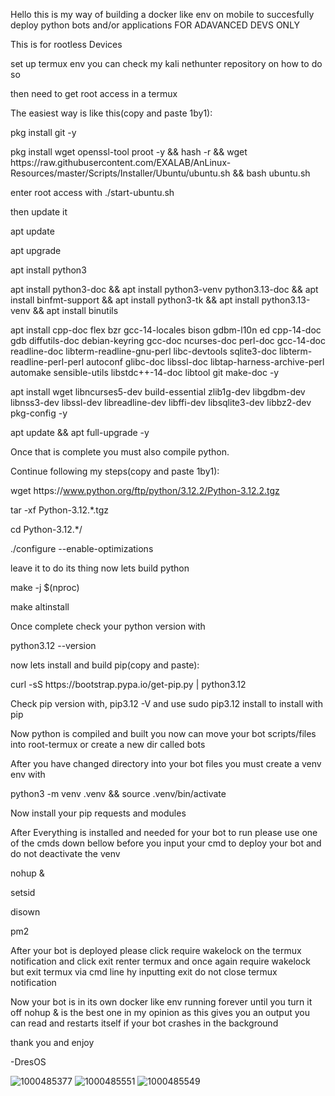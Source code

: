 Hello this is my way of building a docker like env on mobile to succesfully deploy python bots and/or applications FOR ADAVANCED DEVS ONLY

This is for rootless Devices

set up termux env you can check my kali nethunter repository on how to do so 

then need to get root access in a termux

The easiest way is like this(copy and paste 1by1):

pkg install git -y

pkg install wget openssl-tool proot -y && hash -r && wget https://<i></i>raw.githubusercontent.com/EXALAB/AnLinux-Resources/master/Scripts/Installer/Ubuntu/ubuntu.sh && bash ubuntu.sh

enter root access with ./start-ubuntu.sh

then update it 

apt update

apt upgrade

apt install python3

apt install python3-doc && apt install python3-venv     python3.13-doc && apt install binfmt-support && apt install python3-tk && apt install python3.13-venv && apt install binutils

apt install cpp-doc flex bzr gcc-14-locales bison gdbm-l10n ed cpp-14-doc gdb diffutils-doc debian-keyring gcc-doc ncurses-doc perl-doc gcc-14-doc readline-doc libterm-readline-gnu-perl libc-devtools sqlite3-doc libterm-readline-perl-perl autoconf glibc-doc libssl-doc libtap-harness-archive-perl automake sensible-utils libstdc++-14-doc libtool git make-doc -y

apt install wget libncurses5-dev build-essential zlib1g-dev libgdbm-dev libnss3-dev libssl-dev libreadline-dev libffi-dev libsqlite3-dev libbz2-dev pkg-config -y

apt update && apt full-upgrade -y

Once that is complete you must also compile python.

Continue following my steps(copy and paste 1by1):

wget https://<i></i>www.python.org/ftp/python/3.12.2/Python-3.12.2.tgz

tar -xf Python-3.12.*.tgz

cd Python-3.12.*/

./configure --enable-optimizations

leave it to do its thing now lets build python

make -j $(nproc)

make altinstall

Once complete check your python version with

python3.12 --version

now lets install and build pip(copy and paste):

curl -sS https://<i></i>bootstrap.pypa.io/get-pip.py | python3.12

Check pip version with, pip3.12 -V and use sudo pip3.12 install to install with pip

Now python is compiled and built you now can move your bot scripts/files into root-termux or create a new dir called bots

After you have changed directory into your bot files you must create a venv env with 

python3 -m venv .venv && source .venv/bin/activate

Now install your pip requests and modules 

After Everything is installed and needed for your bot to run please use one of the cmds down bellow before you input your cmd to deploy your bot and do not deactivate the venv

nohup &

setsid

disown

pm2

After your bot is deployed please click require wakelock on the termux notification and click exit renter termux and once again require wakelock but exit termux via cmd line hy inputting exit do not close termux notification

Now your bot is in its own docker like env running forever until you turn it off nohup & is the best one in my opinion as this gives you an output you can read and restarts itself if your bot crashes in the background


thank you and enjoy

-DresOS

![1000485377](https://github.com/user-attachments/assets/487db380-9c2a-4d31-92bf-2b2c91dab1ab)
![1000485551](https://github.com/user-attachments/assets/183adcbd-8696-446e-b6cd-7ae95fa59db1)
![1000485549](https://github.com/user-attachments/assets/13db350b-7f09-4d11-b197-9d6320fd065f)
